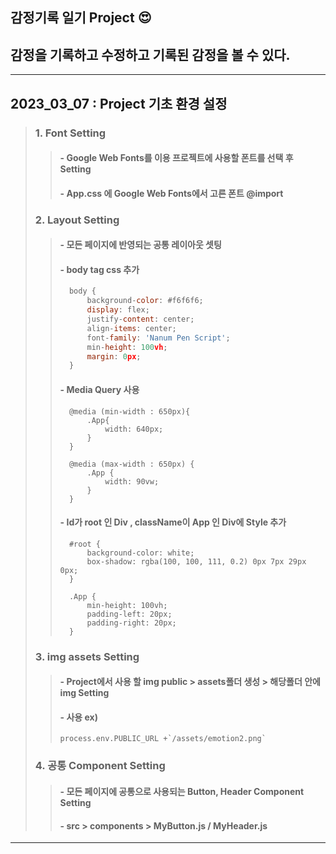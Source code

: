 ## 감정기록 일기 Project :heart_eyes:

## 감정을 기록하고 수정하고 기록된 감정을 볼 수 있다.

---

## 2023_03_07 : Project 기초 환경 설정

> ### 1. Font Setting
>
> > #### - Google Web Fonts를 이용 프로젝트에 사용할 폰트를 선택 후 Setting
> >
> > #### - App.css 에 Google Web Fonts에서 고른 폰트 @import
>
> ### 2. Layout Setting
>
> > #### - 모든 페이지에 반영되는 공통 레이아웃 셋팅
> >
> > #### - body tag css 추가
> >
> > ```javascript
> >   body {
> >       background-color: #f6f6f6;
> >       display: flex;
> >       justify-content: center;
> >       align-items: center;
> >       font-family: 'Nanum Pen Script';
> >       min-height: 100vh;
> >       margin: 0px;
> >   }
> > ```
> >
> > #### - Media Query 사용
> >
> > ```
> >   @media (min-width : 650px){
> >       .App{
> >           width: 640px;
> >       }
> >   }
> >
> >   @media (max-width : 650px) {
> >       .App {
> >           width: 90vw;
> >       }
> >   }
> > ```
> >
> > #### - Id가 root 인 Div , className이 App 인 Div에 Style 추가
> >
> > ```
> >   #root {
> >       background-color: white;
> >       box-shadow: rgba(100, 100, 111, 0.2) 0px 7px 29px 0px;
> >   }
> >
> >   .App {
> >       min-height: 100vh;
> >       padding-left: 20px;
> >       padding-right: 20px;
> >   }
> > ```
>
> ### 3. img assets Setting
>
> > #### - Project에서 사용 할 img public > assets폴더 생성 > 해당폴더 안에 img Setting
> >
> > #### - 사용 ex)
> >
> > ```
> > process.env.PUBLIC_URL +`/assets/emotion2.png`
> > ```
>
> ### 4. 공통 Component Setting
>
> > #### - 모든 페이지에 공통으로 사용되는 Button, Header Component Setting
> >
> > #### - src > components > MyButton.js / MyHeader.js

---
